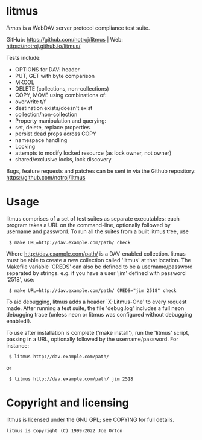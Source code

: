 
# litmus

_litmus_ is a WebDAV server protocol compliance test suite.

GitHub: https://github.com/notroj/litmus | Web: https://notroj.github.io/litmus/

Tests include:

- OPTIONS for DAV: header
- PUT, GET with byte comparison
- MKCOL
- DELETE (collections, non-collections)
- COPY, MOVE using combinations of:
 - overwrite t/f
 - destination exists/doesn't exist
 - collection/non-collection
- Property manipulation and querying:
 - set, delete, replace properties
 - persist dead props across COPY
 - namespace handling
- Locking
 - attempts to modify locked resource (as lock owner, not owner)
 - shared/exclusive locks, lock discovery

Bugs, feature requests and patches can be sent in via the Github
repository: https://github.com/notroj/litmus

# Usage

litmus comprises of a set of test suites as separate executables: each
program takes a URL on the command-line, optionally followed by
username and password.  To run all the suites from a built litmus
tree, use

~~~
 $ make URL=http://dav.example.com/path/ check
~~~

Where http://dav.example.com/path/ is a DAV-enabled collection.  litmus
must be able to create a new collection called 'litmus' at that
location.  The Makefile variable 'CREDS' can also be defined to be a
username/password separated by strings.  e.g. if you have a user 'jim'
defined with password '2518', use:

~~~
 $ make URL=http://dav.example.com/path/ CREDS="jim 2518" check
~~~

To aid debugging, litmus adds a header `X-Litmus-One' to every request
made.  After running a test suite, the file 'debug.log' includes a
full neon debugging trace (unless neon or litmus was configured
without debugging enabled!).

To use after installation is complete ('make install'), run the
'litmus' script, passing in a URL, optionally followed by the
username/password.  For instance:

~~~
 $ litmus http://dav.example.com/path/
~~~

or

~~~
 $ litmus http://dav.example.com/path/ jim 2518
~~~

# Copyright and licensing

litmus is licensed under the GNU GPL; see COPYING for full details.

~~~
litmus is Copyright (C) 1999-2022 Joe Orton
~~~
